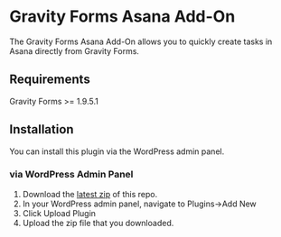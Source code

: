 # Gravity Forms Asana Add-On

The Gravity Forms Asana Add-On allows you to quickly create tasks in Asana directly from Gravity Forms.

## Requirements

Gravity Forms &gt;= 1.9.5.1

## Installation

You can install this plugin via the WordPress admin panel.

### via WordPress Admin Panel

1. Download the [latest zip](#) of this repo.
2. In your WordPress admin panel, navigate to Plugins->Add New
3. Click Upload Plugin
4. Upload the zip file that you downloaded.

